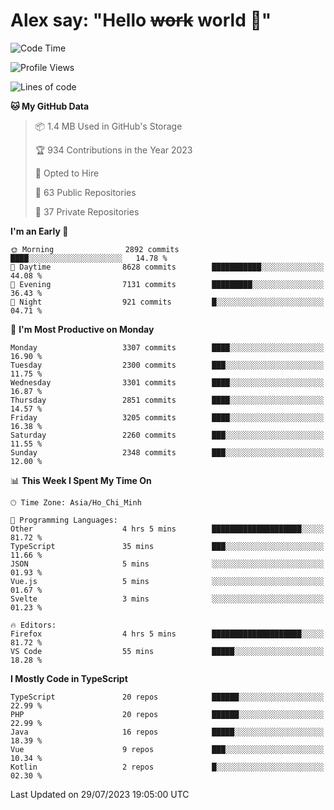 # Alex say: "Hello ~~work~~ world 🐾"

<!--START_SECTION:waka-->
![Code Time](http://img.shields.io/badge/Code%20Time-844%20hrs%206%20mins-blue)

![Profile Views](http://img.shields.io/badge/Profile%20Views-0-blue)

![Lines of code](https://img.shields.io/badge/From%20Hello%20World%20I%27ve%20Written-41.0%20million%20lines%20of%20code-blue)

**🐱 My GitHub Data** 

> 📦 1.4 MB Used in GitHub's Storage 
 > 
> 🏆 934 Contributions in the Year 2023
 > 
> 💼 Opted to Hire
 > 
> 📜 63 Public Repositories 
 > 
> 🔑 37 Private Repositories 
 > 
**I'm an Early 🐤** 

```text
🌞 Morning                2892 commits        ████░░░░░░░░░░░░░░░░░░░░░   14.78 % 
🌆 Daytime                8628 commits        ███████████░░░░░░░░░░░░░░   44.08 % 
🌃 Evening                7131 commits        █████████░░░░░░░░░░░░░░░░   36.43 % 
🌙 Night                  921 commits         █░░░░░░░░░░░░░░░░░░░░░░░░   04.71 % 
```
📅 **I'm Most Productive on Monday** 

```text
Monday                   3307 commits        ████░░░░░░░░░░░░░░░░░░░░░   16.90 % 
Tuesday                  2300 commits        ███░░░░░░░░░░░░░░░░░░░░░░   11.75 % 
Wednesday                3301 commits        ████░░░░░░░░░░░░░░░░░░░░░   16.87 % 
Thursday                 2851 commits        ████░░░░░░░░░░░░░░░░░░░░░   14.57 % 
Friday                   3205 commits        ████░░░░░░░░░░░░░░░░░░░░░   16.38 % 
Saturday                 2260 commits        ███░░░░░░░░░░░░░░░░░░░░░░   11.55 % 
Sunday                   2348 commits        ███░░░░░░░░░░░░░░░░░░░░░░   12.00 % 
```


📊 **This Week I Spent My Time On** 

```text
🕑︎ Time Zone: Asia/Ho_Chi_Minh

💬 Programming Languages: 
Other                    4 hrs 5 mins        ████████████████████░░░░░   81.72 % 
TypeScript               35 mins             ███░░░░░░░░░░░░░░░░░░░░░░   11.66 % 
JSON                     5 mins              ░░░░░░░░░░░░░░░░░░░░░░░░░   01.93 % 
Vue.js                   5 mins              ░░░░░░░░░░░░░░░░░░░░░░░░░   01.67 % 
Svelte                   3 mins              ░░░░░░░░░░░░░░░░░░░░░░░░░   01.23 % 

🔥 Editors: 
Firefox                  4 hrs 5 mins        ████████████████████░░░░░   81.72 % 
VS Code                  55 mins             █████░░░░░░░░░░░░░░░░░░░░   18.28 % 
```

**I Mostly Code in TypeScript** 

```text
TypeScript               20 repos            ██████░░░░░░░░░░░░░░░░░░░   22.99 % 
PHP                      20 repos            ██████░░░░░░░░░░░░░░░░░░░   22.99 % 
Java                     16 repos            █████░░░░░░░░░░░░░░░░░░░░   18.39 % 
Vue                      9 repos             ███░░░░░░░░░░░░░░░░░░░░░░   10.34 % 
Kotlin                   2 repos             █░░░░░░░░░░░░░░░░░░░░░░░░   02.30 % 
```




 Last Updated on 29/07/2023 19:05:00 UTC
<!--END_SECTION:waka-->
